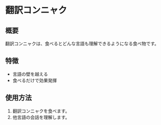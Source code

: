 # 翻訳コンニャク

## 概要
翻訳コンニャクは、食べるとどんな言語も理解できるようになる食べ物です。

## 特徴
- 言語の壁を越える
- 食べるだけで効果発揮

## 使用方法
1. 翻訳コンニャクを食べます。
2. 他言語の会話を理解します。

